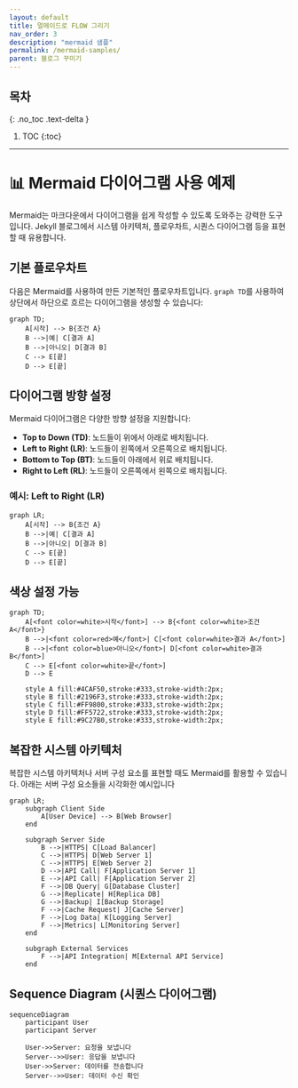 ```yaml
---
layout: default
title: 멀메이드로 FLOW 그리기
nav_order: 3
description: "mermaid 샘플"
permalink: /mermaid-samples/
parent: 블로그 꾸미기
---
```


## 목차
{: .no_toc .text-delta }

1. TOC
{:toc}

---


# 📊 Mermaid 다이어그램 사용 예제

Mermaid는 마크다운에서 다이어그램을 쉽게 작성할 수 있도록 도와주는 강력한 도구입니다. Jekyll 블로그에서 시스템 아키텍처, 플로우차트, 시퀀스 다이어그램 등을 표현할 때 유용합니다.

## 기본 플로우차트

다음은 Mermaid를 사용하여 만든 기본적인 플로우차트입니다. `graph TD`를 사용하여 상단에서 하단으로 흐르는 다이어그램을 생성할 수 있습니다:

```mermaid
graph TD;
    A[시작] --> B{조건 A}
    B -->|예| C[결과 A]
    B -->|아니오| D[결과 B]
    C --> E[끝]
    D --> E[끝]
```

## 다이어그램 방향 설정

Mermaid 다이어그램은 다양한 방향 설정을 지원합니다:

- **Top to Down (TD)**: 노드들이 위에서 아래로 배치됩니다.
- **Left to Right (LR)**: 노드들이 왼쪽에서 오른쪽으로 배치됩니다.
- **Bottom to Top (BT)**: 노드들이 아래에서 위로 배치됩니다.
- **Right to Left (RL)**: 노드들이 오른쪽에서 왼쪽으로 배치됩니다.

### 예시: Left to Right (LR)

```mermaid
graph LR;
    A[시작] --> B{조건 A}
    B -->|예| C[결과 A]
    B -->|아니오| D[결과 B]
    C --> E[끝]
    D --> E[끝]
```

## 색상 설정 가능

```mermaid
graph TD;
    A[<font color=white>시작</font>] --> B{<font color=white>조건 A</font>}
    B -->|<font color=red>예</font>| C[<font color=white>결과 A</font>]
    B -->|<font color=blue>아니오</font>| D[<font color=white>결과 B</font>]
    C --> E[<font color=white>끝</font>]
    D --> E

    style A fill:#4CAF50,stroke:#333,stroke-width:2px;
    style B fill:#2196F3,stroke:#333,stroke-width:2px;
    style C fill:#FF9800,stroke:#333,stroke-width:2px;
    style D fill:#FF5722,stroke:#333,stroke-width:2px;
    style E fill:#9C27B0,stroke:#333,stroke-width:2px;
```

## 복잡한 시스템 아키텍처

복잡한 시스템 아키텍처나 서버 구성 요소를 표현할 때도 Mermaid를 활용할 수 있습니다. 아래는 서버 구성 요소들을 시각화한 예시입니다

```mermaid
graph LR;
    subgraph Client Side
        A[User Device] --> B[Web Browser]
    end

    subgraph Server Side
        B -->|HTTPS| C[Load Balancer]
        C -->|HTTPS| D[Web Server 1]
        C -->|HTTPS| E[Web Server 2]
        D -->|API Call| F[Application Server 1]
        E -->|API Call| F[Application Server 2]
        F -->|DB Query| G[Database Cluster]
        G -->|Replicate| H[Replica DB]
        G -->|Backup| I[Backup Storage]
        F -->|Cache Request| J[Cache Server]
        F -->|Log Data| K[Logging Server]
        F -->|Metrics| L[Monitoring Server]
    end

    subgraph External Services
        F -->|API Integration| M[External API Service]
    end
```

## Sequence Diagram (시퀀스 다이어그램)

```mermaid
sequenceDiagram
    participant User
    participant Server

    User->>Server: 요청을 보냅니다
    Server-->>User: 응답을 보냅니다
    User->>Server: 데이터를 전송합니다
    Server-->>User: 데이터 수신 확인
```

